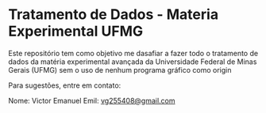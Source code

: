 # Tratamento de Dados - Materia Experimental UFMG

Este repositório tem como objetivo me dasafiar a fazer todo o tratamento de dados da matéria experimental avançada da  Universidade Federal de Minas Gerais (UFMG) sem o uso de nenhum programa gráfico como origin

Para sugestões, entre em contato:

Nome: Victor Emanuel
Emil: vg255408@gmail.com